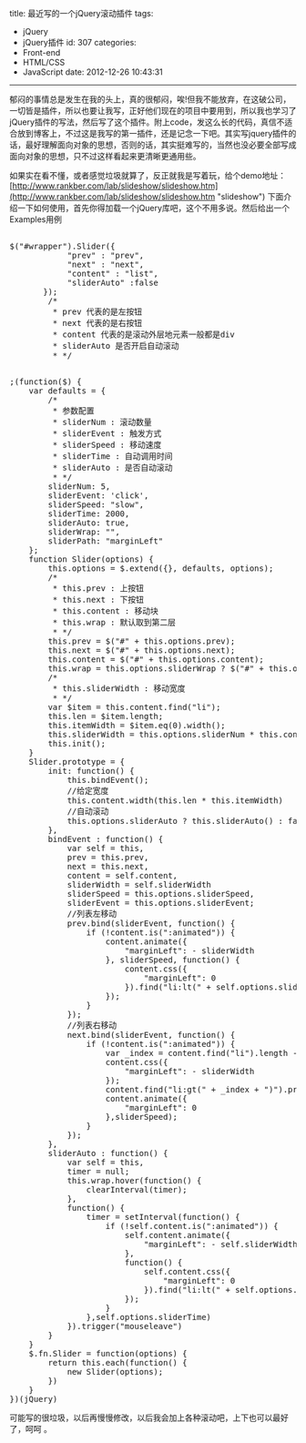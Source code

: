 title: 最近写的一个jQuery滚动插件
tags:
  - jQuery
  - jQuery插件
id: 307
categories:
  - Front-end
  - HTML/CSS
  - JavaScript
date: 2012-12-26 10:43:31
---

郁闷的事情总是发生在我的头上，真的很郁闷，唉!但我不能放弃，在这破公司，一切皆是插件，所以也要让我写，正好他们现在的项目中要用到，所以我也学习了jQuery插件的写法，然后写了这个插件。附上code，发这么长的代码，真信不适合放到博客上，不过这是我写的第一插件，还是记念一下吧。其实写jquery插件的话，最好理解面向对象的思想，否则的话，其实挺难写的，当然也没必要全部写成面向对象的思想，只不过这样看起来更清晰更通用些。

如果实在看不懂，或者感觉垃圾就算了，反正就我是写着玩，给个demo地址：
[http://www.rankber.com/lab/slideshow/slideshow.htm](http://www.rankber.com/lab/slideshow/slideshow.htm "slideshow")
下面介绍一下如何使用，首先你得加载一个jQuery库吧，这个不用多说。然后给出一个Examples用例
<pre class="brush:[javascript]"> 
$("#wrapper").Slider({ 
            "prev" : "prev",
            "next" : "next",
            "content" : "list",
            "sliderAuto" :false
       });
        /*
         * prev 代表的是左按钮
         * next 代表的是右按钮
         * content 代表的是滚动外层地元素一般都是div
         * sliderAuto 是否开启自动滚动
         * */</pre>
<!--more-->
<pre class="brush:[javascript]"> 
;(function($) {
	var defaults = {
        /*
         * 参数配置
         * sliderNum : 滚动数量
         * sliderEvent : 触发方式
         * sliderSpeed : 移动速度
         * sliderTime : 自动调用时间
         * sliderAuto : 是否自动滚动
         * */
		sliderNum: 5,
		sliderEvent: 'click',
		sliderSpeed: "slow",
		sliderTime: 2000,
		sliderAuto: true,
        sliderWrap: "",
        sliderPath: "marginLeft"
	};
	function Slider(options) {
		this.options = $.extend({}, defaults, options);
		/*
         * this.prev : 上按钮
         * this.next : 下按钮
         * this.content : 移动块
         * this.wrap : 默认取到第二层
         * */
		this.prev = $("#" + this.options.prev);
		this.next = $("#" + this.options.next);
		this.content = $("#" + this.options.content);
        this.wrap = this.options.sliderWrap ? $("#" + this.options.sliderWrap) : this.content.parent().parent();
		/*
         * this.sliderWidth : 移动宽度
         * */
		var $item = this.content.find("li");
		this.len = $item.length;
		this.itemWidth = $item.eq(0).width();
		this.sliderWidth = this.options.sliderNum * this.content.find("li").eq(0).width();
		this.init();
	}
	Slider.prototype = {
		init: function() {
			this.bindEvent();
            //给定宽度
			this.content.width(this.len * this.itemWidth)
			//自动滚动
			this.options.sliderAuto ? this.sliderAuto() : false;
		},
		bindEvent : function() {
			var self = this,
			prev = this.prev,
			next = this.next,
			content = self.content,
			sliderWidth = self.sliderWidth
			sliderSpeed = this.options.sliderSpeed,
			sliderEvent = this.options.sliderEvent;
			//列表左移动
			prev.bind(sliderEvent, function() {
				if (!content.is(":animated")) {
					content.animate({
						"marginLeft": - sliderWidth
					}, sliderSpeed, function() {
						content.css({
							"marginLeft": 0
						}).find("li:lt(" + self.options.sliderNum + ")").appendTo(content);
					});
				}
			});
			//列表右移动
			next.bind(sliderEvent, function() {
				if (!content.is(":animated")) {
					var _index = content.find("li").length - self.options.sliderNum - 1;
					content.css({
						"marginLeft": - sliderWidth
					});
					content.find("li:gt(" + _index + ")").prependTo(content);
					content.animate({
						"marginLeft": 0
					},sliderSpeed);
				}
			});
		},
		sliderAuto : function() {
			var self = this,
			timer = null;
			this.wrap.hover(function() {
				clearInterval(timer);
			},
			function() {
				timer = setInterval(function() {
					if (!self.content.is(":animated")) {
						self.content.animate({
							"marginLeft": - self.sliderWidth
						},
						function() {
							self.content.css({
								"marginLeft": 0
							}).find("li:lt(" + self.options.sliderNum + ")").appendTo(self.content);
						});
					}
				},self.options.sliderTime)
			}).trigger("mouseleave")
		}
	}
	$.fn.Slider = function(options) {
		return this.each(function() {
			new Slider(options);
		})
	}
})(jQuery)</pre>
可能写的很垃圾，以后再慢慢修改，以后我会加上各种滚动吧，上下也可以最好了，呵呵 。